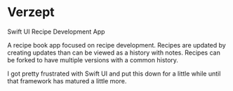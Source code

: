 # Verzept
Swift UI Recipe Development App

A recipe book app focused on recipe development. Recipes are updated by creating updates than can be viewed as a history with notes. Recipes can be forked to have multiple versions with a common history.

I got pretty frustrated with Swift UI and put this down for a little while until that framework has matured a little more.
